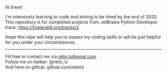 Hi there!


I'm intensively learning to code and aiming to be hired by the end of 2020.  
This repository is for completed projects from JetBrains Python Developer track: https://hyperskill.org/tracks/2  

Hope this repo will help you to assess my coding skills or will be just helpful for you under your circumstances.  



--------------------------------------------
Fill free to contact me via nktn.lx@gmal.com  
Follow me on twitter: @nktn_lx  
And here on github: github.com/nktnlx  